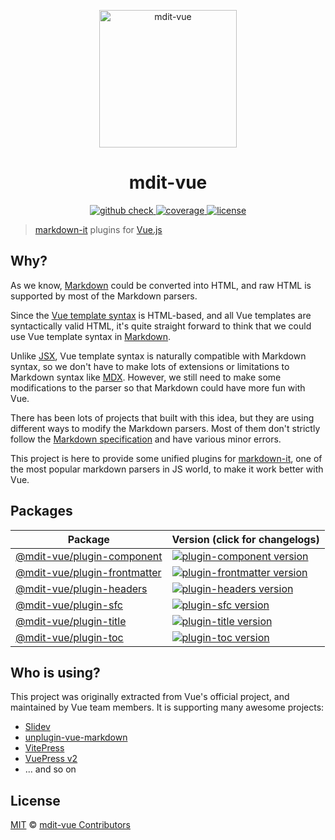 <p align="center">
  <a href="https://github.com/mdit-vue/mdit-vue" target="_blank">
    <img width="220" src="https://avatars.githubusercontent.com/u/107597382" alt="mdit-vue">
  </a>
</p>

<h1 align="center">
  mdit-vue
</h1>

<p align="center">
  <a href="https://github.com/mdit-vue/mdit-vue/actions/workflows/check.yml" target="_blank">
    <img src="https://github.com/mdit-vue/mdit-vue/actions/workflows/check.yml/badge.svg?branch=main" alt="github check">
  </a>
  <a href="https://coveralls.io/github/mdit-vue/mdit-vue?branch=main" target="_blank">
    <img src="https://coveralls.io/repos/github/mdit-vue/mdit-vue/badge.svg?branch=main" alt="coverage">
  </a>
  <a href="https://github.com/mdit-vue/mdit-vue/blob/main/LICENSE" target="_blank">
    <img src="https://badgen.net/github/license/mdit-vue/mdit-vue" alt="license">
  </a>
</p>

> [markdown-it](https://github.com/markdown-it/markdown-it) plugins for [Vue.js](https://github.com/vuejs/core)

## Why?

As we know, [Markdown](https://www.markdownguide.org/getting-started/) could be converted into HTML, and raw HTML is supported by most of the Markdown parsers.

Since the [Vue template syntax](https://vuejs.org/guide/essentials/template-syntax.html) is HTML-based, and all Vue templates are syntactically valid HTML, it's quite straight forward to think that we could use Vue template syntax in [Markdown](https://en.wikipedia.org/wiki/Markdown).

Unlike [JSX](https://reactjs.org/docs/introducing-jsx.html), Vue template syntax is naturally compatible with Markdown syntax, so we don't have to make lots of extensions or limitations to Markdown syntax like [MDX](https://mdxjs.com/). However, we still need to make some modifications to the parser so that Markdown could have more fun with Vue.

There has been lots of projects that built with this idea, but they are using different ways to modify the Markdown parsers. Most of them don't strictly follow the [Markdown specification](https://commonmark.org/) and have various minor errors.

This project is here to provide some unified plugins for [markdown-it](https://github.com/markdown-it/markdown-it), one of the most popular markdown parsers in JS world, to make it work better with Vue.

## Packages

| Package                                                     | Version (click for changelogs)                                                                                                   |
| ----------------------------------------------------------- | -------------------------------------------------------------------------------------------------------------------------------- |
| [@mdit-vue/plugin-component](packages/plugin-component)     | [![plugin-component version](https://badgen.net/npm/v/@mdit-vue/plugin-component)](packages/plugin-component/CHANGELOG.md)       |
| [@mdit-vue/plugin-frontmatter](packages/plugin-frontmatter) | [![plugin-frontmatter version](https://badgen.net/npm/v/@mdit-vue/plugin-frontmatter)](packages/plugin-frontmatter/CHANGELOG.md) |
| [@mdit-vue/plugin-headers](packages/plugin-headers)         | [![plugin-headers version](https://badgen.net/npm/v/@mdit-vue/plugin-headers)](packages/plugin-headers/CHANGELOG.md)             |
| [@mdit-vue/plugin-sfc](packages/plugin-sfc)                 | [![plugin-sfc version](https://badgen.net/npm/v/@mdit-vue/plugin-sfc)](packages/plugin-sfc/CHANGELOG.md)                         |
| [@mdit-vue/plugin-title](packages/plugin-title)             | [![plugin-title version](https://badgen.net/npm/v/@mdit-vue/plugin-title)](packages/plugin-title/CHANGELOG.md)                   |
| [@mdit-vue/plugin-toc](packages/plugin-toc)                 | [![plugin-toc version](https://badgen.net/npm/v/@mdit-vue/plugin-title)](packages/plugin-toc/CHANGELOG.md)                       |

## Who is using?

This project was originally extracted from Vue's official project, and maintained by Vue team members. It is supporting many awesome projects:

- [Slidev](https://github.com/slidevjs/slidev)
- [unplugin-vue-markdown](https://github.com/unplugin/unplugin-vue-markdown)
- [VitePress](https://github.com/vuejs/vitepress)
- [VuePress v2](https://github.com/vuepress/vuepress-next)
- ... and so on

## License

[MIT](https://github.com/mdit-vue/mdit-vue/blob/main/LICENSE) &copy; [mdit-vue Contributors](https://github.com/mdit-vue/mdit-vue/graphs/contributors)
